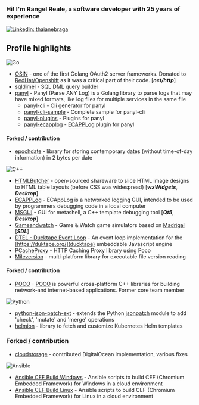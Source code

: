 ### Hi! I'm Rangel Reale, a software developer with 25 years of experience

[![Linkedin: thaianebraga](https://img.shields.io/badge/-rangelreale-blue?style=flat-square&logo=Linkedin&logoColor=white&link=https://www.linkedin.com/in/rangel-reale-6144312a/)](https://www.linkedin.com/in/rangel-reale-6144312a/)

## Profile highlights

![Go](https://img.shields.io/badge/go-%2300ADD8.svg?style=for-the-badge&logo=go&logoColor=white)


* [OSIN](https://github.com/RangelReale/osin) -  one of the first Golang OAuth2 server frameworks. Donated to [RedHat/Openshift](https://github.com/openshift/osin) as it was a critical part of their code. [***net/http***]
* [sqldimel](https://github.com/RangelReale/sqldimel) - SQL DML query builder
* [panyl](https://github.com/RangelReale/panyl) - Panyl (Parse ANY Log) is a Golang library to parse logs that may have mixed formats, like log files for multiple services in the same file
    * [panyl-cli](https://github.com/RangelReale/panyl-cli) - Cli generator for panyl
    * [panyl-cli-sample](https://github.com/RangelReale/panyl-cli-sample) - Complete sample for panyl-cli
    * [panyl-plugins](https://github.com/RangelReale/panyl-plugins) - Plugins for panyl
    * [panyl-ecapplog](https://github.com/RangelReale/panyl-ecapplog) - [ECAPPLog](https://github.com/RangelReale/ecapplog) plugin for panyl

#### Forked / contribution

* [epochdate](https://github.com/RangelReale/epochdate) - library for storing contemporary dates (without time-of-day information) in 2 bytes per date


![C++](https://img.shields.io/badge/c++-%2300599C.svg?style=for-the-badge&logo=c%2B%2B&logoColor=white)


* [HTMLButcher](https://github.com/RangelReale/htmlbutcher) - open-sourced shareware to slice HTML image designs to HTML table layouts (before CSS was widespread) [***wxWidgets***, ***Desktop***]
* [ECAPPLog](https://github.com/RangelReale/ecapplog) - ECAppLog is a networked logging GUI, intended to be used by programmers debugging code in a local computer
* [MSGUI](https://github.com/RangelReale/msgui) - GUI for metashell, a C++ template debugging tool [***Qt5***, ***Desktop***]
* [Gameandwatch](https://github.com/RangelReale/gameandwatch) - Game & Watch game simulators based on [Madrigal](http://www.madrigaldesign.it/sim/) [***SDL***]
* [DTEL - Ducktape Event Loop](https://github.com/RangelReale/dtel) - An event loop implementation for the [https://duktape.org/](ducktape) embeddable Javascript engine
* [PCacheProxy](https://github.com/RangelReale/pcacheproxy) - HTTP Caching Proxy library using Poco
* [Mileversion](https://github.com/RangelReale/mileversion) - multi-platform library for executable file version reading

#### Forked / contribution

* [POCO](https://github.com/RangelReale/poco) - [POCO](https://github.com/pocoproject/poco) is powerful cross-platform C++ libraries for building network-and internet-based applications. Former core team member


![Python](https://img.shields.io/badge/python-3670A0?style=for-the-badge&logo=python&logoColor=ffdd54)


* [python-json-patch-ext](https://github.com/RangelReale/python-json-patch-ext) - extends the Python [jsonpatch](https://github.com/stefankoegl/python-json-patch) module to add 'check', 'mutate' and 'merge' operations
* [helmion](https://github.com/RangelReale/helmion) - library to fetch and customize Kubernetes Helm templates

### Forked / contribution

* [cloudstorage](https://github.com/scottwernervt/cloudstorage) - contributed DigitalOcean implementation, various fixes


![Ansible](https://img.shields.io/badge/ansible-%231A1918.svg?style=for-the-badge&logo=ansible&logoColor=white)


* [Ansible CEF Build Windows](https://github.com/RangelReale/ansible-cef-build-windows) - Ansible scripts to build CEF (Chromium Embedded Framework) for Windows in a cloud environment
* [Ansible CEF Build Linux](https://github.com/RangelReale/ansible-cef-build-linux) - Ansible scripts to build CEF (Chromium Embedded Framework) for Linux in a cloud environment


<!--
**RangelReale/RangelReale** is a ✨ _special_ ✨ repository because its `README.md` (this file) appears on your GitHub profile.

Here are some ideas to get you started:

- 🔭 I’m currently working on ...
- 🌱 I’m currently learning ...
- 👯 I’m looking to collaborate on ...
- 🤔 I’m looking for help with ...
- 💬 Ask me about ...
- 📫 How to reach me: ...
- 😄 Pronouns: ...
- ⚡ Fun fact: ...
-->
